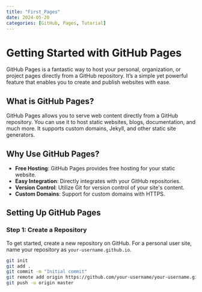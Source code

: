 ```yaml
---
title: "First_Pages"
date: 2024-05-20
categories: [GitHub, Pages, Tutorial]
---
```


# Getting Started with GitHub Pages

GitHub Pages is a fantastic way to host your personal, organization, or project pages directly from a GitHub repository. It’s a simple yet powerful feature that enables you to create and publish websites with ease.

## What is GitHub Pages?

GitHub Pages allows you to serve web content directly from a GitHub repository. You can use it to host static websites, blogs, documentation, and much more. It supports custom domains, Jekyll, and other static site generators.

## Why Use GitHub Pages?

- **Free Hosting**: GitHub Pages provides free hosting for your static website.
- **Easy Integration**: Directly integrates with your GitHub repositories.
- **Version Control**: Utilize Git for version control of your site's content.
- **Custom Domains**: Support for custom domains with HTTPS.

## Setting Up GitHub Pages

### Step 1: Create a Repository

To get started, create a new repository on GitHub. For a personal user site, name your repository as `your-username.github.io`.

```sh
git init
git add .
git commit -m "Initial commit"
git remote add origin https://github.com/your-username/your-username.github.io.git
git push -u origin master
